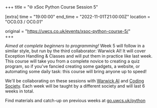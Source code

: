 +++
title = "🌐 xSoc Python Course Session 5"

[extra]
time = "19:00:00"
end_time = "2022-11-01T21:00:00Z"
location = "OC0.03 / OC0.01"

original = "https://uwcs.co.uk/events/xsoc-python-course-5/"    
+++

*Aimed at complete beginners to programming!*  Week 5 will follow in a similar style, but run by the third collaborator: Warwick AI! It will cover Exception Handling & Classes and will put them in practice like last week. This course will take you from a complete novice to creating a quiz program, so if you've fancied creating some gadgets, a website, or automating some daily task: this course will bring anyone up to speed!

We'll be collaborating on these sessions with [Warwick AI](https://warwick.ai/) and [Coding Society](https://www.warwickcodingsociety.com/). Each week will be taught by a different society and will last 6 weeks in total.

Find materials and catch-up on previous weeks at [go.uwcs.uk/python](https://go.uwcs.uk/python)
